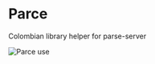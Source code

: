 # Parce
Colombian library helper for parse-server

![Parce use](https://encrypted-tbn3.gstatic.com/images?q=tbn:ANd9GcTP2WdqXMaipRkzE9XsA3xnp3a0UEPwjRB8gwgoEaw2_dccBIjdNg)
